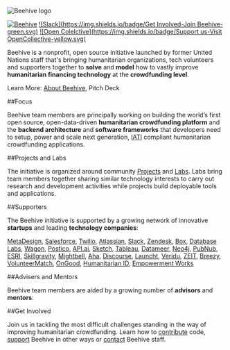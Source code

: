 ![Beehive logo](https://github.com/BeehiveNGO/Auxiliary/blob/master/images/Logo_Black_xsm.png)

[![Beehive](https://img.shields.io/badge/Website-Beehive.ngo-blue.svg)](https://beehive.ngo) [![Slack](https://img.shields.io/badge/Get Involved-Join Beehive-green.svg)](https://github.com/BeehiveNGO/Beehive/wiki/Contribute) [![Open Colelctive](https://img.shields.io/badge/Support us-Visit OpenCollective-yellow.svg)](https://opencollective.com/beehive)


Beehive is a nonprofit, open source initiative launched by former United Nations staff that's bringing humanitarian organizations, tech volunteers and supporters together to **solve** and **model** how to vastly improve **humanitarian financing technology** at the **crowdfunding level**.

Learn More: [About Beehive](https://github.com/BeehiveNGO/Beehive/wiki/About-Beehive), Pitch Deck

##Focus

Beehive team members are principally working on building the world’s first open source, open-data-driven **humanitarian crowdfunding platform** and the **backend architecture** and **software frameworks** that developers need to setup, power and scale next generation, [IATI](https://github.com/BeehiveNGO/Beehive/wiki/IATI) compliant humanitarian crowdfunding applications.

##Projects and Labs

The initiative is organized around community [Projects](https://github.com/BeehiveNGO/Beehive/wiki/Project-List) and [Labs](https://github.com/BeehiveNGO/Beehive/wiki/Labs). Labs bring team members together sharing similar technology interests to carry out research and development activities while projects build deployable tools and applications.

##Supporters

The Beehive initiative is supported by a growing network of innovative **startups** and leading **technology companies**:

[MetaDesign](http://sanfrancisco.metadesign.com/), [Salesforce](https://www.salesforce.com/), [Twilio](https://www.twilio.com/), [Atlassian](https://www.atlassian.com/), [Slack](https://slack.com/), [Zendesk](https://www.zendesk.com/), [Box](http://www.box.com/), [Database Labs](https://www.databaselabs.io/), [Wagon](https://www.wagonhq.com/), [Postico](https://eggerapps.at/postico/), [API.ai](https://api.ai/), [Sketch](https://www.sketchapp.com/), [Tableau](http://www.tableau.com/), [Datameer](https://www.datameer.com/), [Neo4j](https://neo4j.com/), [PubNub](https://neo4j.com/), [ESRI](https://neo4j.com/), [Skillgravity](https://skillgravity.com/), [Mightbell](https://mightybell.com/), [Aha](http://www.aha.io/), [Discourse](http://www.discourse.org/), [Launcht](http://www.launcht.com/), [Veridu](https://www.veridu.com/), [ZEIT](https://zeit.co/), [Breezy](https://breezy.hr/), [VolunteerMatch](http://volunteermatch.org), [OnGood](https://www.ongood.ngo/info/), [Humanitarian ID](https://humanitarian.id/#/), [Empowerment Works](http://empowermentworks.org/main.html)

##Advisers and Mentors

Beehive team members are aided by a growing number of **advisors** and **mentors**:

##Get Involved

Join us in tackling the most difficult challenges standing in the way of improving humanitarian crowdfunding. Learn how to [contribute](https://github.com/BeehiveNGO/Beehive/wiki/Contribute) code, [support](https://github.com/BeehiveNGO/Beehive/wiki/Support) Beehive in other ways or [contact](https://github.com/BeehiveNGO/Beehive/wiki/Contact) Beehive staff.
